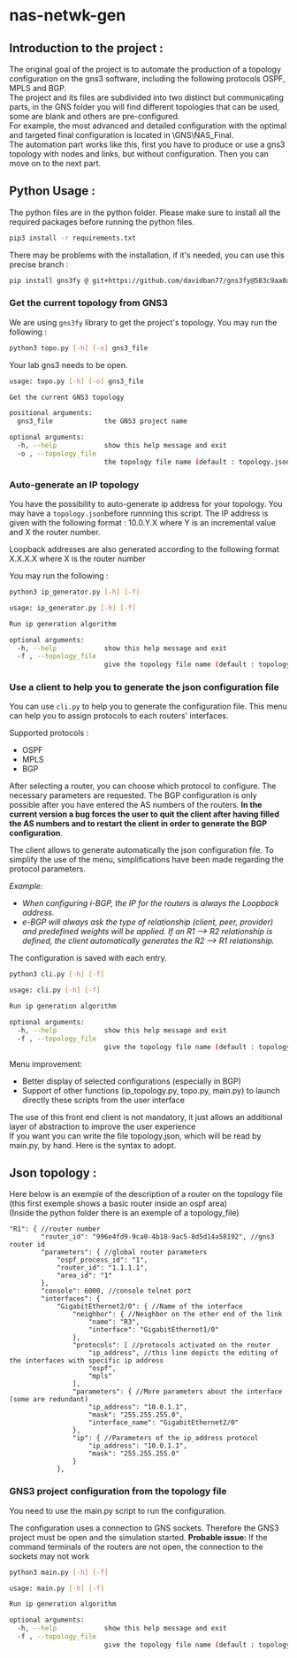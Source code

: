 # nas-netwk-gen

## Introduction to the project : 

The original goal of the project is to automate the production of a topology configuration on the gns3 software, including the following protocols OSPF, MPLS and BGP.  
The project and its files are subdivided into two distinct but communicating parts, in the GNS folder you will find different topologies that can be used, some are blank and others are pre-configured.   
For example, the most advanced and detailed configuration with the optimal and targeted final configuration is located in \GNS\NAS_Final.  
The automation part works like this, first you have to produce or use a gns3 topology with nodes and links, but without configuration. Then you can move on to the next part.


## Python Usage : 

The python files are in the python folder. Please make sure to install all the required packages before running the python files.

```bash
pip3 install -r requirements.txt
```
There may be problems with the installation, if it's needed, you can use this precise branch :  
```bash
pip install gns3fy @ git+https://github.com/davidban77/gns3fy@583c9aa0a64bac9cb3fdd9631a3af151496cb56e
```

### Get the current topology from GNS3

We are using `gns3fy` library to get the project's topology. You may run the following :

```bash
python3 topo.py [-h] [-o] gns3_file
```
Your lab gns3 needs to be open.

```bash
usage: topo.py [-h] [-o] gns3_file

Get the current GNS3 topology

positional arguments:
  gns3_file             the GNS3 project name

optional arguments:
  -h, --help            show this help message and exit
  -o , --topology_file 
                        the topology file name (default : topology.json)
```

### Auto-generate an IP topology

You have the possibility to auto-generate ip address for your topology. You may have a `topology.json`before runnning this script. The IP address is given with the following format : 10.0.Y.X where Y is an incremental value and X the router number.

Loopback addresses are also generated according to the following format X.X.X.X where X is the router number

You may run the following : 

```bash
python3 ip_generator.py [-h] [-f]
```

```bash
usage: ip_generator.py [-h] [-f]

Run ip generation algorithm

optional arguments:
  -h, --help            show this help message and exit
  -f , --topology_file 
                        give the topology file name (default : topology.json)
```

### Use a client to help you to generate the json configuration file

You can use `cli.py` to help you to generate the configuration file. This menu can help you to assign protocols to each routers' interfaces. 

Supported protocols :

- OSPF
- MPLS
- BGP

After selecting a router, you can choose which protocol to configure. The necessary parameters are requested. The BGP configuration is only possible after you have entered the AS numbers of the routers. **In the current version a bug forces the user to quit the client after having filled the AS numbers and to restart the client in order to generate the BGP configuration**.

The client allows to generate automatically the json configuration file. To simplify the use of the menu, simplifications have been made regarding the protocol parameters. 

*Example:*

- *When configuring i-BGP, the IP for the routers is always the Loopback address.*
- *e-BGP will always ask the type of relationship (client, peer, provider) and predefined weights will be applied.  If an R1 --> R2 relationship is defined, the client automatically generates the R2 --> R1 relationship.*

The configuration is saved with each entry.

```bash
python3 cli.py [-h] [-f]
```

```bash
usage: cli.py [-h] [-f]

Run ip generation algorithm

optional arguments:
  -h, --help            show this help message and exit
  -f , --topology_file 
                        give the topology file name (default : topology.json)
```

Menu improvement: 

- Better display of selected configurations (especially in BGP)
- Support of other functions (ip_topology.py, topo.py, main.py) to launch directly these scripts from the user interface  

The use of this front end client is not mandatory, it just allows an additional layer of abstraction to improve the user experience  
If you want you can write the file topology.json, which will be read by main.py, by hand. Here is the syntax to adopt.  


## Json topology :

Here below is an exemple of the description of a router on the topology file (this first exemple shows a basic router inside an ospf area)  
(Inside the python folder there is an exemple of a topology_file)  

```
"R1": { //router number
        "router_id": "996e4fd9-9ca0-4b18-9ac5-8d5d14a58192", //gns3 router id
        "parameters": { //global router parameters
            "ospf_process_id": "1",
            "router_id": "1.1.1.1",
            "area_id": "1"
        },
        "console": 6000, //console telnet port
        "interfaces": { 
            "GigabitEthernet2/0": { //Name of the interface
                "neighbor": { //Neighbor on the other end of the link
                    "name": "R3",
                    "interface": "GigabitEthernet1/0"
                },
                "protocols": [ //protocols activated on the router
                    "ip_address", //this line depicts the editing of the interfaces with specific ip address
                    "ospf",
                    "mpls"
                ],
                "parameters": { //More parameters about the interface (some are redundant)
                    "ip_address": "10.0.1.1",
                    "mask": "255.255.255.0",
                    "interface_name": "GigabitEthernet2/0"
                },
                "ip": { //Parameters of the ip_address protocol
                    "ip_address": "10.0.1.1",
                    "mask": "255.255.255.0"
                }
            },
```

### GNS3 project configuration from the topology file

You need to use the main.py script to run the configuration.

The configuration uses a connection to GNS sockets. Therefore the GNS3 project must be open and the simulation started. 
**Probable issue:** If the command terminals of the routers are not open, the connection to the sockets may not work

```bash
python3 main.py [-h] [-f]
```

```bash
usage: main.py [-h] [-f]

Run ip generation algorithm

optional arguments:
  -h, --help            show this help message and exit
  -f , --topology_file 
                        give the topology file name (default : topology.json)
```